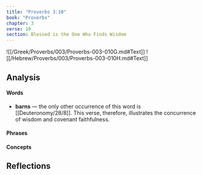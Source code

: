 ```yaml
---
title: "Proverbs 3:10"
book: "Proverbs"
chapter: 3
verse: 10
section: Blessed is the One Who Finds Wisdom
---
```

![[/Greek/Proverbs/003/Proverbs-003-010G.md#Text]]
![[/Hebrew/Proverbs/003/Proverbs-003-010H.md#Text]]

## Analysis

#### Words
- **barns** — the only other occurrence of this word is [[Deuteronomy/28/8]].  This verse, therefore, illustrates the concurrence of wisdom and covenant faithfulness.

#### Phrases

#### Concepts

## Reflections
